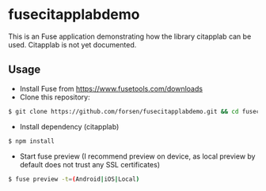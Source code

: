 # fusecitapplabdemo
This is an Fuse application demonstrating how the library citapplab can be used. Citapplab is not yet documented.

## Usage
* Install Fuse from https://www.fusetools.com/downloads
* Clone this repository:
```bash
$ git clone https://github.com/forsen/fusecitapplabdemo.git && cd fusecitapplabdemo
```
* Install dependency (citapplab)
```bash
$ npm install
```
* Start fuse preview (I recommend preview on device, as local preview by default does not trust any SSL certificates)
```bash
$ fuse preview -t=(Android|iOS|Local)
```
